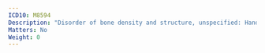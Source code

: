 ```yaml
---
ICD10: M8594
Description: "Disorder of bone density and structure, unspecified: Hand"
Matters: No
Weight: 0
---
```


